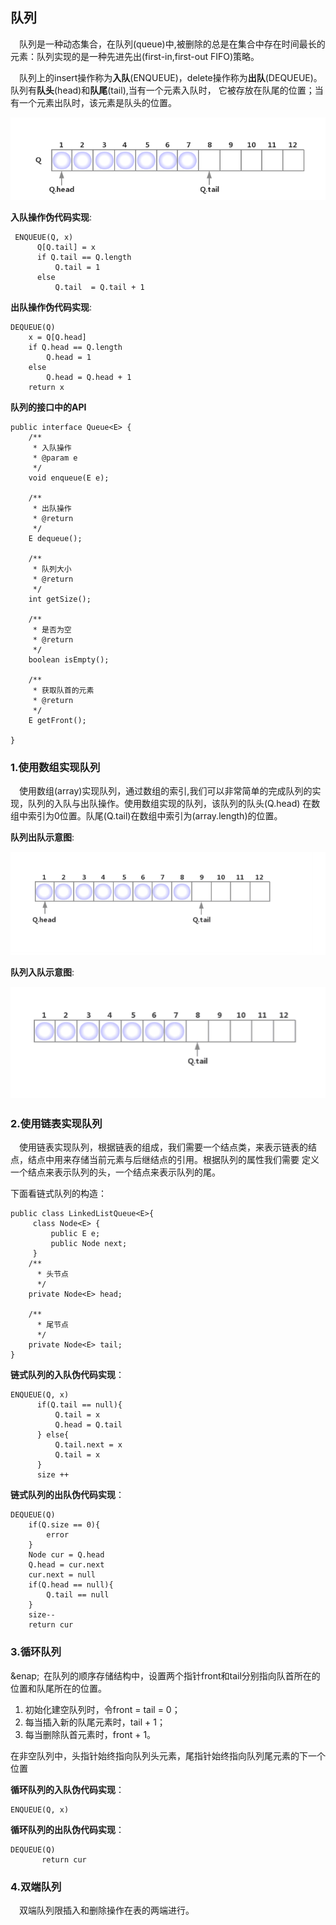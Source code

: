  ## 队列
 &ensp;&ensp;队列是一种动态集合，在队列(queue)中,被删除的总是在集合中存在时间最长的元素：队列实现的是一种先进先出(first-in,first-out FIFO)策略。
 
  &ensp;&ensp;队列上的insert操作称为**入队**(ENQUEUE)，delete操作称为**出队**(DEQUEUE)。队列有**队头**(head)和**队尾**(tail),当有一个元素入队时，
  它被存放在队尾的位置；当有一个元素出队时，该元素是队头的位置。
  
  <div align="center">
     <img src="https://github.com/FunCheney/data-structure/blob/master/src/main/java/com/fchen/datastructure/queue/image/queue1.jpg">
  </div>
  
 **入队操作伪代码实现**:
 ```
  ENQUEUE(Q, x)
       Q[Q.tail] = x
       if Q.tail == Q.length
           Q.tail = 1
       else
           Q.tail  = Q.tail + 1
  ```
 **出队操作伪代码实现**:
 ```
 DEQUEUE(Q)
     x = Q[Q.head]
     if Q.head == Q.length
         Q.head = 1
     else
         Q.head = Q.head + 1
     return x
```
**队列的接口中的API**
```
public interface Queue<E> {
    /**
     * 入队操作
     * @param e
     */
    void enqueue(E e);

    /**
     * 出队操作
     * @return
     */
    E dequeue();

    /**
     * 队列大小
     * @return
     */
    int getSize();

    /**
     * 是否为空
     * @return
     */
    boolean isEmpty();

    /**
     * 获取队首的元素
     * @return
     */
    E getFront();

}
```
 ###  1.使用数组实现队列
 &ensp;&ensp;使用数组(array)实现队列，通过数组的索引,我们可以非常简单的完成队列的实现，队列的入队与出队操作。使用数组实现的队列，该队列的队头(Q.head)
 在数组中索引为0位置。队尾(Q.tail)在数组中索引为(array.length)的位置。

**队列出队示意图**:
<div align="center">
     <img src="https://github.com/FunCheney/data-structure/blob/master/src/main/java/com/fchen/datastructure/queue/image/dequeue.gif">
  </div>

**队列入队示意图**:
  <div align="center">
     <img src="https://github.com/FunCheney/data-structure/blob/master/src/main/java/com/fchen/datastructure/queue/image/enqueue.gif">
  </div>
  
 ###  2.使用链表实现队列
 &ensp;&ensp;使用链表实现队列，根据链表的组成，我们需要一个结点类，来表示链表的结点，结点中用来存储当前元素与后继结点的引用。根据队列的属性我们需要
 定义一个结点来表示队列的头，一个结点来表示队列的尾。
 
 下面看链式队列的构造：
 ```
 public class LinkedListQueue<E>{
      class Node<E> {
          public E e;
          public Node next;
      }
     /**
       * 头节点
       */ 
     private Node<E> head;
     
     /**
       * 尾节点
       */
     private Node<E> tail;
 }
```
**链式队列的入队伪代码实现**：
```
ENQUEUE(Q, x)
      if(Q.tail == null){
          Q.tail = x
          Q.head = Q.tail
      } else{
          Q.tail.next = x
          Q.tail = x
      }
      size ++
```

**链式队列的出队伪代码实现**：
  ```
  DEQUEUE(Q)
      if(Q.size == 0){
          error
      } 
      Node cur = Q.head
      Q.head = cur.next
      cur.next = null
      if(Q.head == null){
          Q.tail == null
      }
      size--
      return cur
 ```
 ### 3.循环队列
 &enap;&ensp;在队列的顺序存储结构中，设置两个指针front和tail分别指向队首所在的位置和队尾所在的位置。
 
 1. 初始化建空队列时，令front = tail = 0；
 2. 每当插入新的队尾元素时，tail + 1；
 3. 每当删除队首元素时，front + 1。
 
 在非空队列中，头指针始终指向队列头元素，尾指针始终指向队列尾元素的下一个位置
 
 **循环队列的入队伪代码实现**：
 ```
 ENQUEUE(Q, x)
 ```
 
 **循环队列的出队伪代码实现**：
```
DEQUEUE(Q)
       return cur
```
 
 
 ### 4.双端队列
 &ensp;&ensp;双端队列限插入和删除操作在表的两端进行。
 
 
